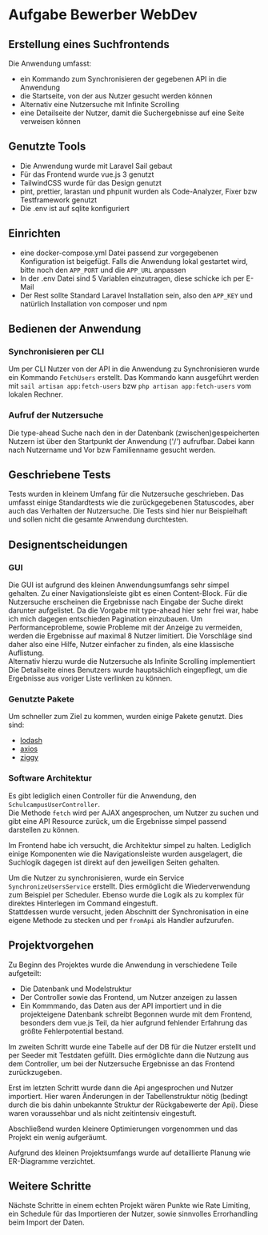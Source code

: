 # Aufgabe Bewerber WebDev

## Erstellung eines Suchfrontends

Die Anwendung umfasst:

-   ein Kommando zum Synchronisieren der gegebenen API in die Anwendung
-   die Startseite, von der aus Nutzer gesucht werden können
-   Alternativ eine Nutzersuche mit Infinite Scrolling
-   eine Detailseite der Nutzer, damit die Suchergebnisse auf eine Seite verweisen können

## Genutzte Tools

-   Die Anwendung wurde mit Laravel Sail gebaut
-   Für das Frontend wurde vue.js 3 genutzt
-   TailwindCSS wurde für das Design genutzt
-   pint, prettier, larastan und phpunit wurden als Code-Analyzer, Fixer bzw Testframework genutzt
-   Die .env ist auf sqlite konfiguriert

## Einrichten

-   eine docker-compose.yml Datei passend zur vorgegebenen Konfiguration ist beigefügt. Falls die Anwendung lokal gestartet wird, bitte noch den `APP_PORT` und die `APP_URL` anpassen
-   In der .env Datei sind 5 Variablen einzutragen, diese schicke ich per E-Mail
-   Der Rest sollte Standard Laravel Installation sein, also den `APP_KEY` und natürlich Installation von composer und npm

## Bedienen der Anwendung

### Synchronisieren per CLI

Um per CLI Nutzer von der API in die Anwendung zu Synchronisieren wurde ein Kommando `FetchUsers` erstellt.
Das Kommando kann ausgeführt werden mit `sail artisan app:fetch-users` bzw `php artisan app:fetch-users` vom lokalen Rechner.

### Aufruf der Nutzersuche

Die type-ahead Suche nach den in der Datenbank (zwischen)gespeicherten Nutzern ist über den Startpunkt der Anwendung ('/') aufrufbar.
Dabei kann nach Nutzername und Vor bzw Familienname gesucht werden.

## Geschriebene Tests

Tests wurden in kleinem Umfang für die Nutzersuche geschrieben. Das umfasst einige Standardtests wie die zurückgegebenen Statuscodes, aber auch das Verhalten der Nutzersuche. Die Tests sind hier nur Beispielhaft und sollen nicht die gesamte Anwendung durchtesten.

## Designentscheidungen

### GUI

Die GUI ist aufgrund des kleinen Anwendungsumfangs sehr simpel gehalten. Zu einer Navigationsleiste gibt es einen Content-Block. Für die Nutzersuche erscheinen die Ergebnisse nach Eingabe der Suche direkt darunter aufgelistet. Da die Vorgabe mit type-ahead hier sehr frei war, habe ich mich dagegen entschieden Pagination einzubauen. Um Performanceprobleme, sowie Probleme mit der Anzeige zu vermeiden, werden die Ergebnisse auf maximal 8 Nutzer limitiert. Die Vorschläge sind daher also eine Hilfe, Nutzer einfacher zu finden, als eine klassische Auflistung.  
Alternativ hierzu wurde die Nutzersuche als Infinite Scrolling implementiert
Die Detailseite eines Benutzers wurde hauptsächlich eingepflegt, um die Ergebnisse aus voriger Liste verlinken zu können.

### Genutzte Pakete

Um schneller zum Ziel zu kommen, wurden einige Pakete genutzt. Dies sind:

-   [lodash](https://github.com/lodash/lodash)
-   [axios](https://github.com/axios/axios)
-   [ziggy](https://github.com/tighten/ziggy)

### Software Architektur

Es gibt lediglich einen Controller für die Anwendung, den `SchulcampusUserController`.  
Die Methode `fetch` wird per AJAX angesprochen, um Nutzer zu suchen und gibt eine API Resource zurück, um die Ergebnisse simpel passend darstellen zu können.

Im Frontend habe ich versucht, die Architektur simpel zu halten. Lediglich einige Komponenten wie die Navigationsleiste wurden ausgelagert, die Suchlogik dagegen ist direkt auf den jeweiligen Seiten gehalten.

Um die Nutzer zu synchronisieren, wurde ein Service `SynchronizeUsersService` erstellt. Dies ermöglicht die Wiederverwendung zum Beispiel per Scheduler. Ebenso wurde die Logik als zu komplex für direktes Hinterlegen im Command eingestuft.  
Stattdessen wurde versucht, jeden Abschnitt der Synchronisation in eine eigene Methode zu stecken und per `fromApi` als Handler aufzurufen.

## Projektvorgehen

Zu Beginn des Projektes wurde die Anwendung in verschiedene Teile aufgeteilt:

-   Die Datenbank und Modelstruktur
-   Der Controller sowie das Frontend, um Nutzer anzeigen zu lassen
-   Ein Kommmando, das Daten aus der API importiert und in die projekteigene Datenbank schreibt
    Begonnen wurde mit dem Frontend, besonders dem vue.js Teil, da hier aufgrund fehlender Erfahrung das größte Fehlerpotential bestand.

Im zweiten Schritt wurde eine Tabelle auf der DB für die Nutzer erstellt und per Seeder mit Testdaten gefüllt. Dies ermöglichte dann die Nutzung aus dem Controller, um bei der Nutzersuche Ergebnisse an das Frontend zurückzugeben.

Erst im letzten Schritt wurde dann die Api angesprochen und Nutzer importiert. Hier waren Änderungen in der Tabellenstruktur nötig (bedingt durch die bis dahin unbekannte Struktur der Rückgabewerte der Api). Diese waren voraussehbar und als nicht zeitintensiv eingestuft.

Abschließend wurden kleinere Optimierungen vorgenommen und das Projekt ein wenig aufgeräumt.

Aufgrund des kleinen Projektsumfangs wurde auf detaillierte Planung wie ER-Diagramme verzichtet.

## Weitere Schritte

Nächste Schritte in einem echten Projekt wären Punkte wie Rate Limiting, ein Schedule für das Importieren der Nutzer, sowie sinnvolles Errorhandling beim Import der Daten.
